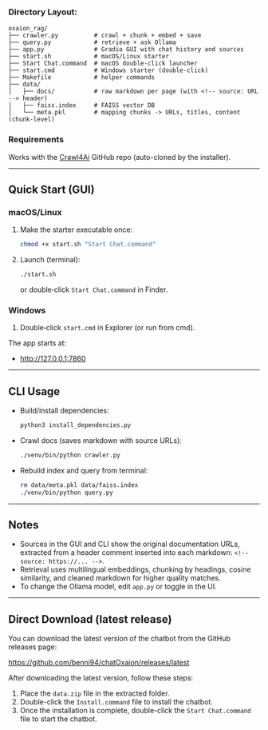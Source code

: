 ### Directory Layout:

```
oxaion_rag/
├── crawler.py          # crawl + chunk + embed + save
├── query.py            # retrieve + ask Ollama
├── app.py              # Gradio GUI with chat history and sources
├── start.sh            # macOS/Linux starter
├── Start Chat.command  # macOS double‑click launcher
├── start.cmd           # Windows starter (double‑click)
├── Makefile            # helper commands
├── data/
│   ├── docs/           # raw markdown per page (with <!-- source: URL --> header)
│   ├── faiss.index     # FAISS vector DB
│   └── meta.pkl        # mapping chunks -> URLs, titles, content (chunk-level)
```

### Requirements
Works with the [Crawl4Ai](https://github.com/unclecode/crawl4ai) GitHub repo (auto-cloned by the installer).

---

## Quick Start (GUI)

### macOS/Linux
1. Make the starter executable once:
   ```bash
   chmod +x start.sh "Start Chat.command"
   ```
2. Launch (terminal):
   ```bash
   ./start.sh
   ```
   or double‑click `Start Chat.command` in Finder.

### Windows
1. Double‑click `start.cmd` in Explorer (or run from cmd).

The app starts at:
- http://127.0.0.1:7860

---

## CLI Usage

- Build/install dependencies:
  ```bash
  python3 install_dependencies.py
  ```
- Crawl docs (saves markdown with source URLs):
  ```bash
  ./venv/bin/python crawler.py
  ```
- Rebuild index and query from terminal:
  ```bash
  rm data/meta.pkl data/faiss.index
  ./venv/bin/python query.py
  ```

---

## Notes
- Sources in the GUI and CLI show the original documentation URLs, extracted from a header comment inserted into each markdown: `<!-- source: https://... -->`.
- Retrieval uses multilingual embeddings, chunking by headings, cosine similarity, and cleaned markdown for higher quality matches.
- To change the Ollama model, edit `app.py` or toggle in the UI.

---
## Direct Download (latest release)

You can download the latest version of the chatbot from the GitHub releases page:

https://github.com/benni94/chatOxaion/releases/latest

After downloading the latest version, follow these steps:

1. Place the `data.zip` file in the extracted folder.
2. Double-click the `Install.command` file to install the chatbot.
3. Once the installation is complete, double-click the `Start Chat.command` file to start the chatbot.
